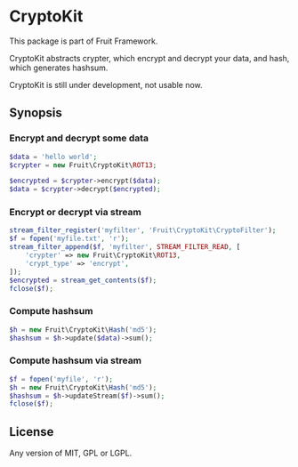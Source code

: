 # CryptoKit

This package is part of Fruit Framework.

CryptoKit abstracts crypter, which encrypt and decrypt your data, and hash, which generates hashsum.

CryptoKit is still under development, not usable now.

## Synopsis

### Encrypt and decrypt some data

```php
$data = 'hello world';
$crypter = new Fruit\CryptoKit\ROT13;

$encrypted = $crypter->encrypt($data);
$data = $crypter->decrypt($encrypted);
```

### Encrypt or decrypt via stream

```php
stream_filter_register('myfilter', 'Fruit\CryptoKit\CryptoFilter');
$f = fopen('myfile.txt', 'r');
stream_filter_append($f, 'myfilter', STREAM_FILTER_READ, [
	'crypter' => new Fruit\CryptoKit\ROT13,
	'crypt_type' => 'encrypt',
]);
$encrypted = stream_get_contents($f);
fclose($f);
```

### Compute hashsum

```php
$h = new Fruit\CryptoKit\Hash('md5');
$hashsum = $h->update($data)->sum();
```

### Compute hashsum via stream

```php
$f = fopen('myfile', 'r');
$h = new Fruit\CryptoKit\Hash('md5');
$hashsum = $h->updateStream($f)->sum();
fclose($f);
```

## License

Any version of MIT, GPL or LGPL.
